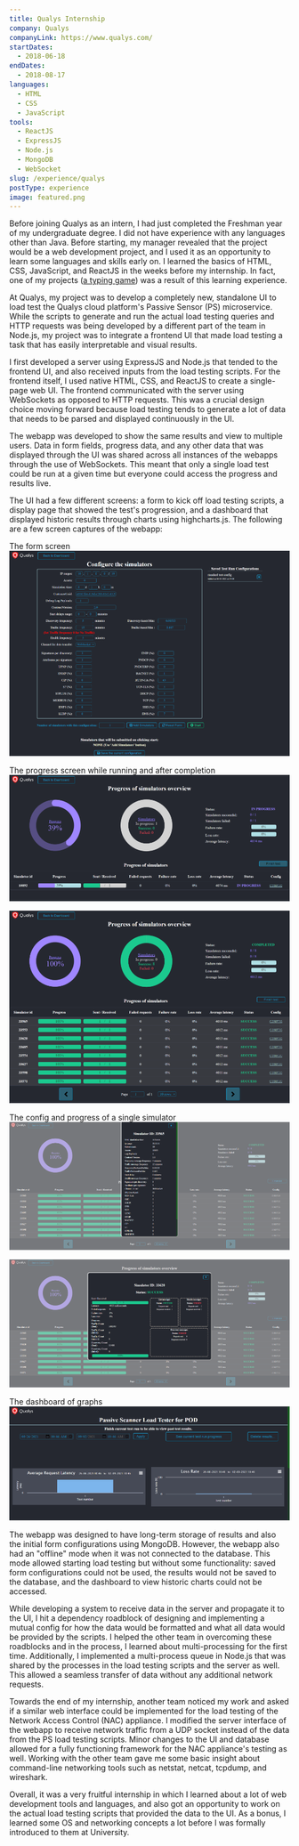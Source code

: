```yaml
---
title: Qualys Internship
company: Qualys
companyLink: https://www.qualys.com/
startDates:
  - 2018-06-18
endDates:
  - 2018-08-17
languages:
  - HTML
  - CSS
  - JavaScript
tools:
  - ReactJS
  - ExpressJS
  - Node.js
  - MongoDB
  - WebSocket
slug: /experience/qualys
postType: experience
image: featured.png
---
```


Before joining Qualys as an intern, I had just completed the Freshman year of
my undergraduate degree. I did not have experience with any languages other
than Java. Before starting, my manager revealed that the project would be a
web development project, and I used it as an opportunity to learn some
languages and skills early on. I learned the basics of HTML, CSS, JavaScript,
and ReactJS in the weeks before my internship. In fact, one of my projects
([a typing game](/projects/type-or-die)) was a result of this learning
experience.

At Qualys, my project was to develop a completely new, standalone UI to load
test the Qualys cloud platform's Passive Sensor (PS) microservice. While the
scripts to generate and run the actual load testing queries and HTTP requests
was being developed by a different part of the team in Node.js, my project
was to integrate a frontend UI that made load testing a task that has easily
interpretable and visual results.

I first developed a server using ExpressJS and Node.js that tended to the
frontend UI, and also received inputs from the load testing scripts. For the
frontend itself, I used native HTML, CSS, and ReactJS to create a single-page
web UI. The frontend communicated with the server using WebSockets as opposed
to HTTP requests. This was a crucial design choice moving forward because
load testing tends to generate a lot of data that needs to be parsed and
displayed continuously in the UI.

The webapp was developed to show the same results and view to multiple users.
Data in form fields, progress data, and any other data that was displayed
through the UI was shared across all instances of the webapps through the
use of WebSockets. This meant that only a single load test could be run at a
given time but everyone could access the progress and results live.

The UI had a few different screens: a form to kick off load testing scripts,
a display page that showed the test's progression, and a dashboard that
displayed historic results through charts using highcharts.js. The following
are a few screen captures of the webapp:

The form screen
![Form screen with simulation configurations](screenshots/form.png)

The progress screen while running and after completion
![Ongoing progress screen](screenshots/progress.png)

![Progress completion screen](screenshots/progress-complete.png)

The config and progress of a single simulator
![Config of a single simulator](screenshots/progress-config.png)

![Progress of a single simulator](screenshots/progress-status.png)

The dashboard of graphs
![Dashboard screen displaying graphs](screenshots/dashboard.png)

The webapp was designed to have long-term storage of results and also the
initial form configurations using MongoDB. However, the webapp also had an
"offline" mode when it was not connected to the database. This mode allowed
starting load testing but without some functionality: saved form
configurations could not be used, the results would not be saved to the
database, and the dashboard to view historic charts could not be accessed.

While developing a system to receive data in the server and propagate it
to the UI, I hit a dependency roadblock of designing and implementing a
mutual config for how the data would be formatted and what all data would be
provided by the scripts. I helped the other team in overcoming these
roadblocks and in the process, I learned about multi-processing for the
first time. Additionally, I implemented a multi-process queue in Node.js that
was shared by the processes in the load testing scripts and the server as
well. This allowed a seamless transfer of data without any additional network
requests.

Towards the end of my internship, another team noticed my work and asked
if a similar web interface could be implemented for the load testing of
the Network Access Control (NAC) appliance. I modified the server interface
of the webapp to receive network traffic from a UDP socket instead of the
data from the PS load testing scripts. Minor changes to the UI and database
allowed for a fully functioning framework for the NAC appliance's testing
as well. Working with the other team gave me some basic insight about
command-line networking tools such as netstat, netcat, tcpdump, and
wireshark.

Overall, it was a very fruitful internship in which I learned about a lot
of web development tools and languages, and also got an opportunity to work
on the actual load testing scripts that provided the data to the UI. As a
bonus, I learned some OS and networking concepts a lot before I was formally
introduced to them at University.
